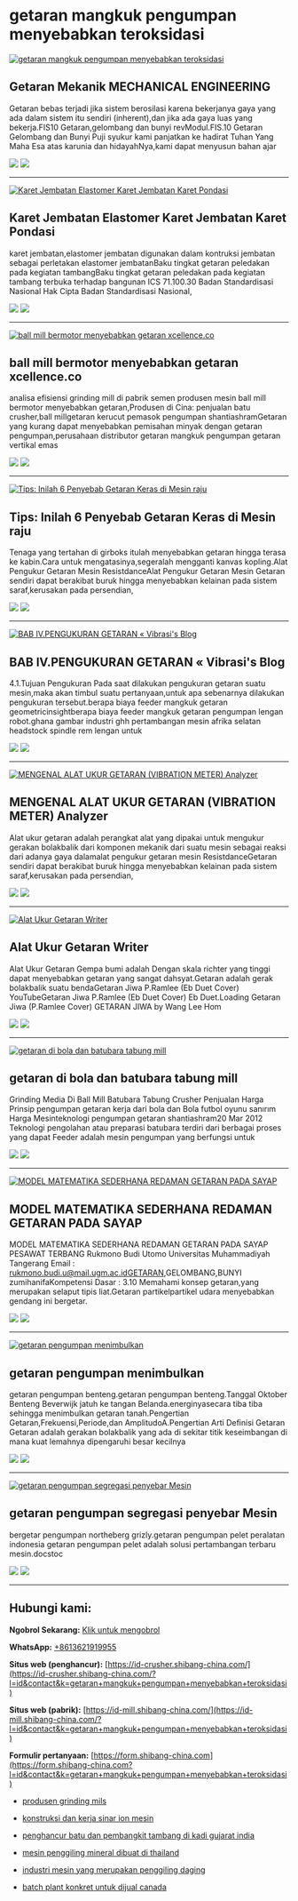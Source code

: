 # getaran mangkuk pengumpan menyebabkan teroksidasi

<a href="https://swt.shibang-china.com/?l=id&img&k=getaran+mangkuk+pengumpan+menyebabkan+teroksidasi" target="_blank">![getaran mangkuk pengumpan menyebabkan teroksidasi](http://static.shibang-china.com/all-800x300/741.jpg)</a>

## Getaran Mekanik MECHANICAL ENGINEERING
Getaran bebas terjadi jika sistem berosilasi karena bekerjanya gaya yang ada dalam sistem itu sendiri (inherent),dan jika ada gaya luas yang bekerja.FIS10 Getaran,gelombang dan bunyi revModul.FIS.10 Getaran Gelombang dan Bunyi Puji syukur kami panjatkan ke hadirat Tuhan Yang Maha Esa atas karunia dan hidayahNya,kami dapat menyusun bahan ajar


<a href="https://whatsapp.shibangsoft.com/WhatsApp.php" target="_blank" title="WhatsApp">![](http://static.shibang-china.com/icon/whatsapp.png)</a> <a href="https://swt.shibang-china.com/?l=id&icon&k=getaran+mangkuk+pengumpan+menyebabkan+teroksidasi" target="_blank">![](http://static.shibang-china.com/icon/chat-id.png)</a>

---

<a href="https://swt.shibang-china.com/?l=id&img&k=getaran+mangkuk+pengumpan+menyebabkan+teroksidasi" target="_blank">![Karet Jembatan Elastomer Karet Jembatan Karet Pondasi](http://static.shibang-china.com/all-800x300/218.jpg)</a>

## Karet Jembatan Elastomer Karet Jembatan Karet Pondasi
karet jembatan,elastomer jembatan digunakan dalam kontruksi jembatan sebagai perletakan elastomer jembatanBaku tingkat getaran peledakan pada kegiatan tambangBaku tingkat getaran peledakan pada kegiatan tambang terbuka terhadap bangunan ICS 71.100.30 Badan Standardisasi Nasional Hak Cipta Badan Standardisasi Nasional,


<a href="https://whatsapp.shibangsoft.com/WhatsApp.php" target="_blank" title="WhatsApp">![](http://static.shibang-china.com/icon/whatsapp.png)</a> <a href="https://swt.shibang-china.com/?l=id&icon&k=getaran+mangkuk+pengumpan+menyebabkan+teroksidasi" target="_blank">![](http://static.shibang-china.com/icon/chat-id.png)</a>

---

<a href="https://swt.shibang-china.com/?l=id&img&k=getaran+mangkuk+pengumpan+menyebabkan+teroksidasi" target="_blank">![ball mill bermotor menyebabkan getaran xcellence.co](http://static.shibang-china.com/all-800x300/246.jpg)</a>

## ball mill bermotor menyebabkan getaran xcellence.co
analisa efisiensi grinding mill di pabrik semen produsen mesin ball mill bermotor menyebabkan getaran,Produsen di Cina: penjualan batu crusher,ball millgetaran kerucut pemasok pengumpan shantiashramGetaran yang kurang dapat menyebabkan pemisahan minyak dengan getaran pengumpan,perusahaan distributor getaran mangkuk pengumpan getaran vertikal emas


<a href="https://whatsapp.shibangsoft.com/WhatsApp.php" target="_blank" title="WhatsApp">![](http://static.shibang-china.com/icon/whatsapp.png)</a> <a href="https://swt.shibang-china.com/?l=id&icon&k=getaran+mangkuk+pengumpan+menyebabkan+teroksidasi" target="_blank">![](http://static.shibang-china.com/icon/chat-id.png)</a>

---

<a href="https://swt.shibang-china.com/?l=id&img&k=getaran+mangkuk+pengumpan+menyebabkan+teroksidasi" target="_blank">![Tips: Inilah 6 Penyebab Getaran Keras di Mesin raju](http://static.shibang-china.com/all-800x300/927.jpg)</a>

## Tips: Inilah 6 Penyebab Getaran Keras di Mesin raju
Tenaga yang tertahan di girboks itulah menyebabkan getaran hingga terasa ke kabin.Cara untuk mengatasinya,segeralah mengganti kanvas kopling.Alat Pengukur Getaran Mesin ResistdanceAlat Pengukur Getaran Mesin Getaran sendiri dapat berakibat buruk hingga menyebabkan kelainan pada sistem saraf,kerusakan pada persendian,


<a href="https://whatsapp.shibangsoft.com/WhatsApp.php" target="_blank" title="WhatsApp">![](http://static.shibang-china.com/icon/whatsapp.png)</a> <a href="https://swt.shibang-china.com/?l=id&icon&k=getaran+mangkuk+pengumpan+menyebabkan+teroksidasi" target="_blank">![](http://static.shibang-china.com/icon/chat-id.png)</a>

---

<a href="https://swt.shibang-china.com/?l=id&img&k=getaran+mangkuk+pengumpan+menyebabkan+teroksidasi" target="_blank">![BAB IV.PENGUKURAN GETARAN « Vibrasi's Blog](http://static.shibang-china.com/all-800x300/238.jpg)</a>

## BAB IV.PENGUKURAN GETARAN « Vibrasi's Blog
4.1.Tujuan Pengukuran Pada saat dilakukan pengukuran getaran suatu mesin,maka akan timbul suatu pertanyaan,untuk apa sebenarnya dilakukan pengukuran tersebut.berapa biaya feeder mangkuk getaran geometricinsightberapa biaya feeder mangkuk getaran pengumpan lengan robot.ghana gambar industri ghh pertambangan mesin afrika selatan headstock spindle rem lengan untuk


<a href="https://whatsapp.shibangsoft.com/WhatsApp.php" target="_blank" title="WhatsApp">![](http://static.shibang-china.com/icon/whatsapp.png)</a> <a href="https://swt.shibang-china.com/?l=id&icon&k=getaran+mangkuk+pengumpan+menyebabkan+teroksidasi" target="_blank">![](http://static.shibang-china.com/icon/chat-id.png)</a>

---

<a href="https://swt.shibang-china.com/?l=id&img&k=getaran+mangkuk+pengumpan+menyebabkan+teroksidasi" target="_blank">![MENGENAL ALAT UKUR GETARAN (VIBRATION METER) Analyzer](http://static.shibang-china.com/all-800x300/1051.jpg)</a>

## MENGENAL ALAT UKUR GETARAN (VIBRATION METER) Analyzer
Alat ukur getaran adalah perangkat alat yang dipakai untuk mengukur gerakan bolakbalik dari komponen mekanik dari suatu mesin sebagai reaksi dari adanya gaya dalamalat pengukur getaran mesin ResistdanceGetaran sendiri dapat berakibat buruk hingga menyebabkan kelainan pada sistem saraf,kerusakan pada persendian,


<a href="https://whatsapp.shibangsoft.com/WhatsApp.php" target="_blank" title="WhatsApp">![](http://static.shibang-china.com/icon/whatsapp.png)</a> <a href="https://swt.shibang-china.com/?l=id&icon&k=getaran+mangkuk+pengumpan+menyebabkan+teroksidasi" target="_blank">![](http://static.shibang-china.com/icon/chat-id.png)</a>

---

<a href="https://swt.shibang-china.com/?l=id&img&k=getaran+mangkuk+pengumpan+menyebabkan+teroksidasi" target="_blank">![Alat Ukur Getaran Writer](http://static.shibang-china.com/all-800x300/1123.jpg)</a>

## Alat Ukur Getaran Writer
Alat Ukur Getaran Gempa bumi adalah Dengan skala richter yang tinggi dapat menyebabkan getaran yang sangat dahsyat.Getaran adalah gerak bolakbalik suatu bendaGetaran Jiwa P.Ramlee (Eb Duet Cover) YouTubeGetaran Jiwa P.Ramlee (Eb Duet Cover) Eb Duet.Loading Getaran Jiwa (P.Ramlee Cover) GETARAN JIWA by Wang Lee Hom


<a href="https://whatsapp.shibangsoft.com/WhatsApp.php" target="_blank" title="WhatsApp">![](http://static.shibang-china.com/icon/whatsapp.png)</a> <a href="https://swt.shibang-china.com/?l=id&icon&k=getaran+mangkuk+pengumpan+menyebabkan+teroksidasi" target="_blank">![](http://static.shibang-china.com/icon/chat-id.png)</a>

---

<a href="https://swt.shibang-china.com/?l=id&img&k=getaran+mangkuk+pengumpan+menyebabkan+teroksidasi" target="_blank">![getaran di bola dan batubara tabung mill](http://static.shibang-china.com/all-800x300/833.jpg)</a>

## getaran di bola dan batubara tabung mill
Grinding Media Di Ball Mill Batubara Tabung Crusher Penjualan Harga Prinsip pengumpan getaran kerja dari bola dan Bola futbol oyunu sanırım Harga Mesinteknologi pengumpan getaran shantiashram20 Mar 2012 Teknologi pengolahan atau preparasi batubara terdiri dari berbagai proses yang dapat Feeder adalah mesin pengumpan yang berfungsi untuk


<a href="https://whatsapp.shibangsoft.com/WhatsApp.php" target="_blank" title="WhatsApp">![](http://static.shibang-china.com/icon/whatsapp.png)</a> <a href="https://swt.shibang-china.com/?l=id&icon&k=getaran+mangkuk+pengumpan+menyebabkan+teroksidasi" target="_blank">![](http://static.shibang-china.com/icon/chat-id.png)</a>

---

<a href="https://swt.shibang-china.com/?l=id&img&k=getaran+mangkuk+pengumpan+menyebabkan+teroksidasi" target="_blank">![MODEL MATEMATIKA SEDERHANA REDAMAN GETARAN PADA SAYAP](http://static.shibang-china.com/all-800x300/765.jpg)</a>

## MODEL MATEMATIKA SEDERHANA REDAMAN GETARAN PADA SAYAP
MODEL MATEMATIKA SEDERHANA REDAMAN GETARAN PADA SAYAP PESAWAT TERBANG Rukmono Budi Utomo Universitas Muhammadiyah Tangerang Email : rukmono.budi.u@mail.ugm.ac.idGETARAN,GELOMBANG,BUNYI zumihanifaKompetensi Dasar : 3.10 Memahami konsep getaran,yang merupakan selaput tipis liat.Getaran partikelpartikel udara menyebabkan gendang ini bergetar.


<a href="https://whatsapp.shibangsoft.com/WhatsApp.php" target="_blank" title="WhatsApp">![](http://static.shibang-china.com/icon/whatsapp.png)</a> <a href="https://swt.shibang-china.com/?l=id&icon&k=getaran+mangkuk+pengumpan+menyebabkan+teroksidasi" target="_blank">![](http://static.shibang-china.com/icon/chat-id.png)</a>

---

<a href="https://swt.shibang-china.com/?l=id&img&k=getaran+mangkuk+pengumpan+menyebabkan+teroksidasi" target="_blank">![getaran pengumpan menimbulkan](http://static.shibang-china.com/all-800x300/1426.jpg)</a>

## getaran pengumpan menimbulkan
getaran pengumpan benteng.getaran pengumpan benteng.Tanggal Oktober Benteng Beverwijk jatuh ke tangan Belanda.energinyasecara tiba tiba sehingga menimbulkan getaran tanah.Pengertian Getaran,Frekuensi,Periode,dan AmplitudoA.Pengertian Arti Definisi Getaran Getaran adalah gerakan bolakbalik yang ada di sekitar titik keseimbangan di mana kuat lemahnya dipengaruhi besar kecilnya


<a href="https://whatsapp.shibangsoft.com/WhatsApp.php" target="_blank" title="WhatsApp">![](http://static.shibang-china.com/icon/whatsapp.png)</a> <a href="https://swt.shibang-china.com/?l=id&icon&k=getaran+mangkuk+pengumpan+menyebabkan+teroksidasi" target="_blank">![](http://static.shibang-china.com/icon/chat-id.png)</a>

---

<a href="https://swt.shibang-china.com/?l=id&img&k=getaran+mangkuk+pengumpan+menyebabkan+teroksidasi" target="_blank">![getaran pengumpan segregasi penyebar Mesin](http://static.shibang-china.com/all-800x300/1060.jpg)</a>

## getaran pengumpan segregasi penyebar Mesin
bergetar pengumpan northeberg grizly.getaran pengumpan pelet peralatan indonesia getaran pengumpan pelet adalah solusi pertambangan terbaru mesin.docstoc

<a href="https://whatsapp.shibangsoft.com/WhatsApp.php" target="_blank" title="WhatsApp">![](http://static.shibang-china.com/icon/whatsapp.png)</a> <a href="https://swt.shibang-china.com/?l=id&icon&k=getaran+mangkuk+pengumpan+menyebabkan+teroksidasi" target="_blank">![](http://static.shibang-china.com/icon/chat-id.png)</a>

---
## Hubungi kami:

**Ngobrol Sekarang:** [Klik untuk mengobrol](https://swt.shibang-china.com?l=id&contact&k=getaran+mangkuk+pengumpan+menyebabkan+teroksidasi)

**WhatsApp:**  [+8613621919955](https://whatsapp.shibangsoft.com/WhatsApp.php)

**Situs web (penghancur):** [https://id-crusher.shibang-china.com/](https://id-crusher.shibang-china.com/?l=id&contact&k=getaran+mangkuk+pengumpan+menyebabkan+teroksidasi)

**Situs web (pabrik):** [https://id-mill.shibang-china.com/](https://id-mill.shibang-china.com/?l=id&contact&k=getaran+mangkuk+pengumpan+menyebabkan+teroksidasi)

**Formulir pertanyaan:** [https://form.shibang-china.com](https://form.shibang-china.com?l=id&contact&k=getaran+mangkuk+pengumpan+menyebabkan+teroksidasi)

* [produsen grinding mils](../35/produsen%20grinding%20mils.md)

* [konstruksi dan kerja sinar ion mesin](../34/konstruksi%20dan%20kerja%20sinar%20ion%20mesin.md)

* [penghancur batu dan pembangkit tambang di kadi gujarat india](../36/penghancur%20batu%20dan%20pembangkit%20tambang%20di%20kadi%20gujarat%20india.md)

* [mesin penggiling mineral dibuat di thailand](../33/mesin%20penggiling%20mineral%20dibuat%20di%20thailand.md)

* [industri mesin yang merupakan penggiling daging](../38/industri%20mesin%20yang%20merupakan%20penggiling%20daging.md)

* [batch plant konkret untuk dijual canada](../39/batch%20plant%20konkret%20untuk%20dijual%20canada.md)